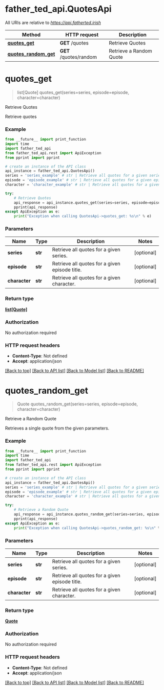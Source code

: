 # father_ted_api.QuotesApi

All URIs are relative to *https://api.fatherted.irish*

Method | HTTP request | Description
------------- | ------------- | -------------
[**quotes_get**](QuotesApi.md#quotes_get) | **GET** /quotes | Retrieve Quotes
[**quotes_random_get**](QuotesApi.md#quotes_random_get) | **GET** /quotes/random | Retrieve a Random Quote


# **quotes_get**
> list[Quote] quotes_get(series=series, episode=episode, character=character)

Retrieve Quotes

Retrieve quotes

### Example
```python
from __future__ import print_function
import time
import father_ted_api
from father_ted_api.rest import ApiException
from pprint import pprint

# create an instance of the API class
api_instance = father_ted_api.QuotesApi()
series = 'series_example' # str | Retrieve all quotes for a given series. (optional)
episode = 'episode_example' # str | Retrieve all quotes for a given episode title. (optional)
character = 'character_example' # str | Retrieve all quotes for a given character. (optional)

try:
    # Retrieve Quotes
    api_response = api_instance.quotes_get(series=series, episode=episode, character=character)
    pprint(api_response)
except ApiException as e:
    print("Exception when calling QuotesApi->quotes_get: %s\n" % e)
```

### Parameters

Name | Type | Description  | Notes
------------- | ------------- | ------------- | -------------
 **series** | **str**| Retrieve all quotes for a given series. | [optional] 
 **episode** | **str**| Retrieve all quotes for a given episode title. | [optional] 
 **character** | **str**| Retrieve all quotes for a given character. | [optional] 

### Return type

[**list[Quote]**](Quote.md)

### Authorization

No authorization required

### HTTP request headers

 - **Content-Type**: Not defined
 - **Accept**: application/json

[[Back to top]](#) [[Back to API list]](../README.md#documentation-for-api-endpoints) [[Back to Model list]](../README.md#documentation-for-models) [[Back to README]](../README.md)

# **quotes_random_get**
> Quote quotes_random_get(series=series, episode=episode, character=character)

Retrieve a Random Quote

Retrieves a single quote from the given parameters.

### Example
```python
from __future__ import print_function
import time
import father_ted_api
from father_ted_api.rest import ApiException
from pprint import pprint

# create an instance of the API class
api_instance = father_ted_api.QuotesApi()
series = 'series_example' # str | Retrieve all quotes for a given series. (optional)
episode = 'episode_example' # str | Retrieve all quotes for a given episode title. (optional)
character = 'character_example' # str | Retrieve all quotes for a given character. (optional)

try:
    # Retrieve a Random Quote
    api_response = api_instance.quotes_random_get(series=series, episode=episode, character=character)
    pprint(api_response)
except ApiException as e:
    print("Exception when calling QuotesApi->quotes_random_get: %s\n" % e)
```

### Parameters

Name | Type | Description  | Notes
------------- | ------------- | ------------- | -------------
 **series** | **str**| Retrieve all quotes for a given series. | [optional] 
 **episode** | **str**| Retrieve all quotes for a given episode title. | [optional] 
 **character** | **str**| Retrieve all quotes for a given character. | [optional] 

### Return type

[**Quote**](Quote.md)

### Authorization

No authorization required

### HTTP request headers

 - **Content-Type**: Not defined
 - **Accept**: application/json

[[Back to top]](#) [[Back to API list]](../README.md#documentation-for-api-endpoints) [[Back to Model list]](../README.md#documentation-for-models) [[Back to README]](../README.md)


